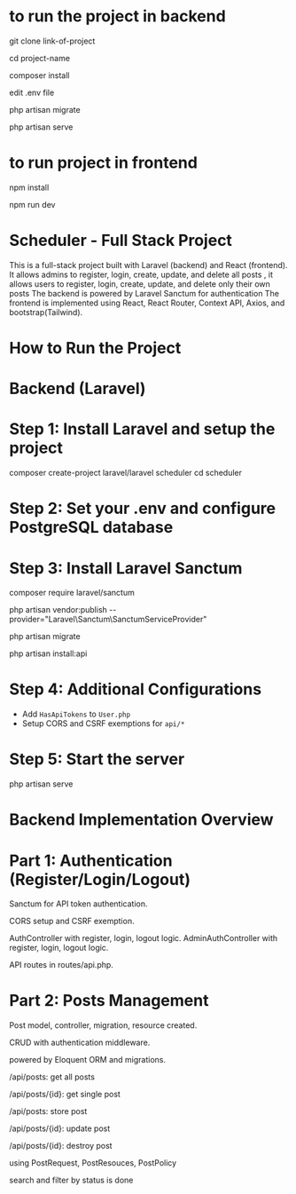 # to run the project in backend

git clone link-of-project

cd project-name

composer install

edit .env file

php artisan migrate

php artisan serve

# to run project in frontend

npm install

npm run dev

# Scheduler - Full Stack Project

This is a full-stack project built with Laravel (backend) and React (frontend). It allows admins to register, login, create, update, and delete all posts , it allows users to register, login, create, update, and delete only their own posts The backend is powered by Laravel Sanctum for authentication The frontend is implemented using React, React Router, Context API, Axios, and bootstrap(Tailwind).

# How to Run the Project

# Backend (Laravel)

# Step 1: Install Laravel and setup the project

composer create-project laravel/laravel scheduler
cd scheduler

# Step 2: Set your .env and configure PostgreSQL database

# Step 3: Install Laravel Sanctum

composer require laravel/sanctum

php artisan vendor:publish --provider="Laravel\Sanctum\SanctumServiceProvider"

php artisan migrate

php artisan install:api

# Step 4: Additional Configurations

-   Add `HasApiTokens` to `User.php`
-   Setup CORS and CSRF exemptions for `api/*`

# Step 5: Start the server

php artisan serve

# Backend Implementation Overview

# Part 1: Authentication (Register/Login/Logout)

Sanctum for API token authentication.

CORS setup and CSRF exemption.

AuthController with register, login, logout logic.
AdminAuthController with register, login, logout logic.

API routes in routes/api.php.

# Part 2: Posts Management

Post model, controller, migration, resource created.

CRUD with authentication middleware.

powered by Eloquent ORM and migrations.

/api/posts: get all posts

/api/posts/{id}: get single post

/api/posts: store post

/api/posts/{id}: update post

/api/posts/{id}: destroy post

using PostRequest, PostResouces, PostPolicy

search and filter by status is done
